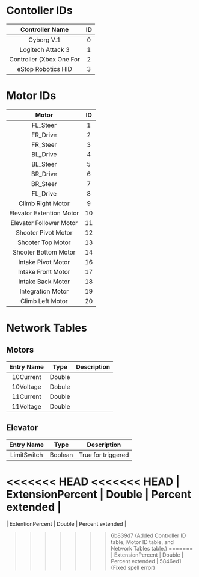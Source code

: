 # Contoller IDs
|  Controller Name | ID |
|:----------------:|:--:|
| Cyborg V.1 | 0 |
| Logitech Attack 3| 1 |
| Controller (Xbox One For | 2 |
| eStop Robotics HID | 3 |
# Motor IDs
|  Motor  | ID |
|:-------:|:--:|
| FL_Steer | 1 |
| FR_Drive | 2 |
| FR_Steer | 3 |
| BL_Drive | 4 |
| BL_Steer | 5 |
| BR_Drive | 6 |
| BR_Steer | 7 |
| FL_Drive | 8 |
| Climb Right Motor| 9 |
| Elevator Extention Motor | 10 |
| Elevator Follower Motor | 11 |
| Shooter Pivot Motor | 12 |
| Shooter Top Motor | 13 |
| Shooter Bottom Motor | 14 |
| Intake Pivot Motor | 16 |
| Intake Front Motor | 17 |
| Intake Back Motor | 18 |
| Integration Motor | 19 |
| Climb Left Motor | 20 |

# Network Tables
## Motors
| Entry Name | Type | Description |
|:----------:|:----:|:-----------:|
| 10Current | Double | |
| 10Voltage | Dobule | |
| 11Current | Double | |
| 11Voltage | Double | |
## Elevator
| Entry Name | Type | Description |
|:----------:|:----:|:-----------:|
| LimitSwitch | Boolean | True for triggered |
<<<<<<< HEAD
<<<<<<< HEAD
| ExtensionPercent | Double | Percent extended |
=======
| ExtentionPercent | Double | Percent extended |
>>>>>>> 6b839d7 (Added Controller ID table, Motor ID table, and Network Tables table.)
=======
| ExtensionPercent | Double | Percent extended |
>>>>>>> 5846ed1 (Fixed spell error)

